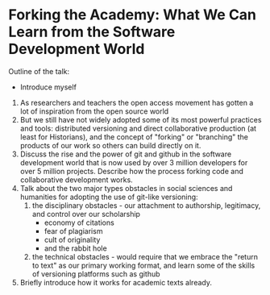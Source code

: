 Forking the Academy: What We Can Learn from the Software Development World
==========================================================================

Outline of the talk:

* Introduce myself

1. As researchers and teachers the open access movement has gotten a lot of inspiration from the open source world
2. But we still have not widely adopted some of its most powerful practices and tools: distributed versioning and direct collaborative production (at least for Historians), and the concept of "forking" or "branching" the products of our work so others can build directly on it.
3. Discuss the rise and the power of git and github in the software development world that is now used by over 3 million developers for over 5 million projects. Describe how the process forking code and collaborative development works.
4. Talk about the two major types obstacles in social sciences and humanities for adopting the use of git-like versioning:
	1. the disciplinary obstacles - our attachment to authorship, legitimacy, and control over our scholarship
        * economy of citations
        * fear of plagiarism
        * cult of originality
        * and the rabbit hole
	2. the technical obstacles - would require that we embrace the "return to text" as our primary working format, and learn some of the skills of versioning platforms such as github
5. Briefly introduce how it works for academic texts already.
